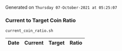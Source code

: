 Generated on `Thursday 07-October-2021 at 05:25:07`

### Current to Target Coin Ratio
`current_coin_ratio.sh`

Date|Current|Target|Ratio
---|---|---|---
